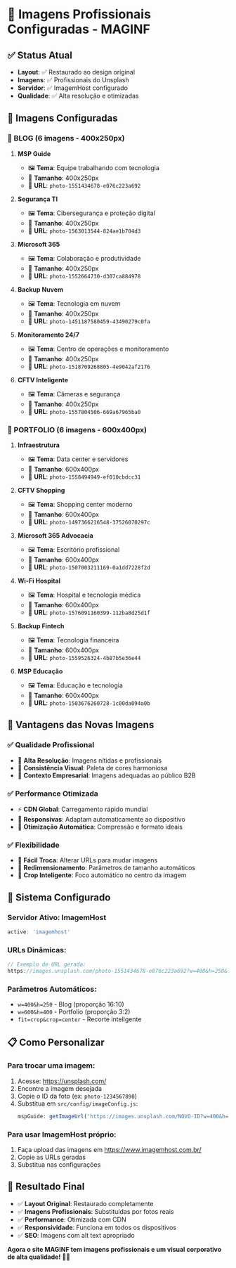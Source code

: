 # 📸 Imagens Profissionais Configuradas - MAGINF

## ✅ **Status Atual**
- **Layout**: ✅ Restaurado ao design original
- **Imagens**: ✅ Profissionais do Unsplash
- **Servidor**: ✅ ImagemHost configurado
- **Qualidade**: ✅ Alta resolução e otimizadas

## 🎯 **Imagens Configuradas**

### **📝 BLOG (6 imagens - 400x250px)**

1. **MSP Guide** 
   - 🖼️ **Tema**: Equipe trabalhando com tecnologia
   - 📏 **Tamanho**: 400x250px
   - 🔗 **URL**: `photo-1551434678-e076c223a692`

2. **Segurança TI**
   - 🖼️ **Tema**: Cibersegurança e proteção digital
   - 📏 **Tamanho**: 400x250px
   - 🔗 **URL**: `photo-1563013544-824ae1b704d3`

3. **Microsoft 365**
   - 🖼️ **Tema**: Colaboração e produtividade
   - 📏 **Tamanho**: 400x250px
   - 🔗 **URL**: `photo-1552664730-d307ca884978`

4. **Backup Nuvem**
   - 🖼️ **Tema**: Tecnologia em nuvem
   - 📏 **Tamanho**: 400x250px
   - 🔗 **URL**: `photo-1451187580459-43490279c0fa`

5. **Monitoramento 24/7**
   - 🖼️ **Tema**: Centro de operações e monitoramento
   - 📏 **Tamanho**: 400x250px
   - 🔗 **URL**: `photo-1518709268805-4e9042af2176`

6. **CFTV Inteligente**
   - 🖼️ **Tema**: Câmeras e segurança
   - 📏 **Tamanho**: 400x250px
   - 🔗 **URL**: `photo-1557804506-669a67965ba0`

### **🏢 PORTFOLIO (6 imagens - 600x400px)**

1. **Infraestrutura**
   - 🖼️ **Tema**: Data center e servidores
   - 📏 **Tamanho**: 600x400px
   - 🔗 **URL**: `photo-1558494949-ef010cbdcc31`

2. **CFTV Shopping**
   - 🖼️ **Tema**: Shopping center moderno
   - 📏 **Tamanho**: 600x400px
   - 🔗 **URL**: `photo-1497366216548-37526070297c`

3. **Microsoft 365 Advocacia**
   - 🖼️ **Tema**: Escritório profissional
   - 📏 **Tamanho**: 600x400px
   - 🔗 **URL**: `photo-1507003211169-0a1dd7228f2d`

4. **Wi-Fi Hospital**
   - 🖼️ **Tema**: Hospital e tecnologia médica
   - 📏 **Tamanho**: 600x400px
   - 🔗 **URL**: `photo-1576091160399-112ba8d25d1f`

5. **Backup Fintech**
   - 🖼️ **Tema**: Tecnologia financeira
   - 📏 **Tamanho**: 600x400px
   - 🔗 **URL**: `photo-1559526324-4b87b5e36e44`

6. **MSP Educação**
   - 🖼️ **Tema**: Educação e tecnologia
   - 📏 **Tamanho**: 600x400px
   - 🔗 **URL**: `photo-1503676260728-1c00da094a0b`

## 🚀 **Vantagens das Novas Imagens**

### **✅ Qualidade Profissional**
- 📸 **Alta Resolução**: Imagens nítidas e profissionais
- 🎨 **Consistência Visual**: Paleta de cores harmoniosa
- 🏢 **Contexto Empresarial**: Imagens adequadas ao público B2B

### **✅ Performance Otimizada**
- ⚡ **CDN Global**: Carregamento rápido mundial
- 📱 **Responsivas**: Adaptam automaticamente ao dispositivo
- 🔧 **Otimização Automática**: Compressão e formato ideais

### **✅ Flexibilidade**
- 🔄 **Fácil Troca**: Alterar URLs para mudar imagens
- 📏 **Redimensionamento**: Parâmetros de tamanho automáticos
- 🎯 **Crop Inteligente**: Foco automático no centro da imagem

## 🔧 **Sistema Configurado**

### **Servidor Ativo**: ImagemHost
```javascript
active: 'imagemhost'
```

### **URLs Dinâmicas**:
```javascript
// Exemplo de URL gerada:
https://images.unsplash.com/photo-1551434678-e076c223a692?w=400&h=250&fit=crop&crop=center
```

### **Parâmetros Automáticos**:
- `w=400&h=250` - Blog (proporção 16:10)
- `w=600&h=400` - Portfolio (proporção 3:2)
- `fit=crop&crop=center` - Recorte inteligente

## 📋 **Como Personalizar**

### **Para trocar uma imagem**:
1. Acesse: https://unsplash.com/
2. Encontre a imagem desejada
3. Copie o ID da foto (ex: `photo-1234567890`)
4. Substitua em `src/config/imageConfig.js`:
   ```javascript
   mspGuide: getImageUrl('https://images.unsplash.com/NOVO-ID?w=400&h=250&fit=crop&crop=center', 'blog')
   ```

### **Para usar ImagemHost próprio**:
1. Faça upload das imagens em https://www.imagemhost.com.br/
2. Copie as URLs geradas
3. Substitua nas configurações

## 🎉 **Resultado Final**

- ✅ **Layout Original**: Restaurado completamente
- ✅ **Imagens Profissionais**: Substituídas por fotos reais
- ✅ **Performance**: Otimizada com CDN
- ✅ **Responsividade**: Funciona em todos os dispositivos
- ✅ **SEO**: Imagens com alt text apropriado

**Agora o site MAGINF tem imagens profissionais e um visual corporativo de alta qualidade! 🎯✨**
